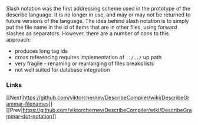 Slash notation was the first addressing scheme used in the prototype of the describe language. It is no longer in use, and may or may not be returned to future versions of the language. The idea behind slash notation is to simply put the file name in the id of items that are in other files, using forward slashes as separators. However, there are a number of cons to this approach:

* produces long tag ids
* cross referencing requires implementation of `../../` up path
* very fragile - renaming or rearranging of files breaks lists
* not well suited for database integration  
  
### Links
[[Next|https://github.com/viktorchernev/DescribeCompiler/wiki/DescribeGrammar-filenames]]  
[[Prev|https://github.com/viktorchernev/DescribeCompiler/wiki/DescribeGrammar-dot-notation]]  
